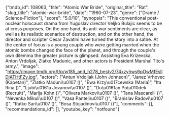 {"tmdb_id": 108063, "title": "Atomic War Bride", "original_title": "Rat", "slug_title": "atomic-war-bride", "date": "1960-07-23", "genre": ["Drame / Science-Fiction"], "score": "5.0/10", "synopsis": "This conventional post-nuclear holocaust drama from Yugoslav director Veljko Bulajic seems to be at cross purposes. On the one hand, its anti-war sentiments are clear, as well as its realistic scenarios of destruction, and on the other hand, the director and scripter Cesar Zavatini have turned the story into a satire. At the center of focus is a young couple who were getting married when the atomic bombs changed the face of the planet, and through the couple's own dilemma the greater picture is glimpsed. Assisting Eva Krizevska, Anton Vrdoljak, Zlatko Madunic, and other actors is President Marshal Tito's army.", "image": "https://image.tmdb.org/t/p/w185_and_h278_bestv2/74xzyhws6pOwMfEsllDjATHtFZy.jpg", "actors": ["Antun Vrdoljak (John Johnson)", "Janez Vrhovec (Kapetan)", "Zlatko Maduni\u0107 ()", "Ewa Krzy\u017cewska (Maria)", "Ita Rina ()", "Ljubi\u0161a Jovanovi\u0107 ()", "Du\u0161an Po\u010dek (Recruit)", "Marija Kohn ()", "Olivera Markovi\u0107 ()", "Tana Mascarelli ()", "Nevenka Mikuli\u0107 ()", "Vasa Panteli\u0107 ()", "Branislav Radovi\u0107 ()", "Ratko Sari\u0107 ()", "Bosa Stojadinovi\u0107 ()"], "comments": [], "recommandations_id": [], "youtube_key": "notfound"}